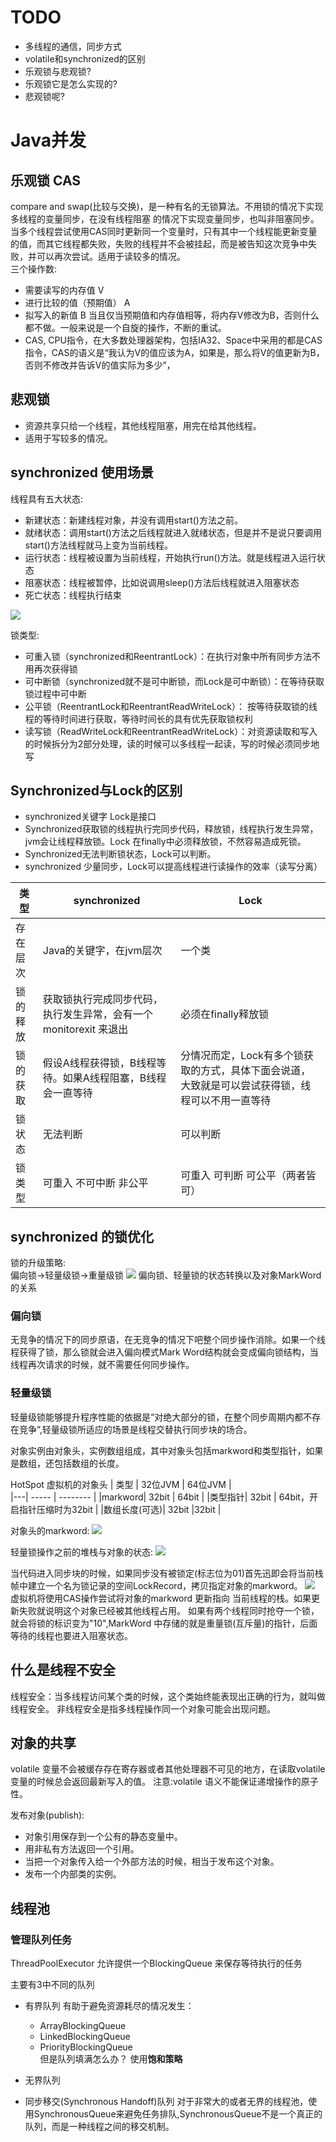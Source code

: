 # TODO
* 多线程的通信，同步方式
* volatile和synchronized的区别
* 乐观锁与悲观锁?
* 乐观锁它是怎么实现的?
* 悲观锁呢?

# Java并发

## 乐观锁 CAS

compare and swap(比较与交换)，是一种有名的无锁算法。不用锁的情况下实现多线程的变量同步，在没有线程阻塞
的情况下实现变量同步，也叫非阻塞同步。当多个线程尝试使用CAS同时更新同一个变量时，只有其中一个线程能更新变量的值，而其它线程都失败，失败的线程并不会被挂起，而是被告知这次竞争中失败，并可以再次尝试。适用于读较多的情况。    
三个操作数:

* 需要读写的内存值 V
* 进行比较的值（预期值） A
* 拟写入的新值 B
当且仅当预期值和内存值相等，将内存V修改为B，否则什么都不做。一般来说是一个自旋的操作，不断的重试。
* CAS, CPU指令，在大多数处理器架构，包括IA32、Space中采用的都是CAS指令，CAS的语义是“我认为V的值应该为A，如果是，那么将V的值更新为B，否则不修改并告诉V的值实际为多少”，



## 悲观锁
* 资源共享只给一个线程，其他线程阻塞，用完在给其他线程。
* 适用于写较多的情况。


## synchronized 使用场景

线程具有五大状态:
* 新建状态：新建线程对象，并没有调用start()方法之前。
* 就绪状态：调用start()方法之后线程就进入就绪状态，但是并不是说只要调用start()方法线程就马上变为当前线程。
* 运行状态：线程被设置为当前线程，开始执行run()方法。就是线程进入运行状态
* 阻塞状态：线程被暂停，比如说调用sleep()方法后线程就进入阻塞状态
* 死亡状态：线程执行结束

![](http://www.blogjava.net/images/blogjava_net/santicom/360%E6%88%AA%E5%9B%BE20110901211600850.jpg)

锁类型:
* 可重入锁（synchronized和ReentrantLock）：在执行对象中所有同步方法不用再次获得锁
* 可中断锁（synchronized就不是可中断锁，而Lock是可中断锁）：在等待获取锁过程中可中断
* 公平锁（ReentrantLock和ReentrantReadWriteLock）： 按等待获取锁的线程的等待时间进行获取，等待时间长的具有优先获取锁权利
* 读写锁（ReadWriteLock和ReentrantReadWriteLock）：对资源读取和写入的时候拆分为2部分处理，读的时候可以多线程一起读，写的时候必须同步地写


## Synchronized与Lock的区别

* synchronized关键字 Lock是接口
* Synchronized获取锁的线程执行完同步代码，释放锁，线程执行发生异常，jvm会让线程释放锁。Lock 在finally中必须释放锁，不然容易造成死锁。
* Synchronized无法判断锁状态，Lock可以判断。
* synchronized 少量同步，Lock可以提高线程进行读操作的效率（读写分离）

| 类型 | synchronized  | Lock |  
|---| ----- | -------- | 
|存在层次| Java的关键字，在jvm层次 | 一个类 | 
|锁的释放| 获取锁执行完成同步代码，执行发生异常，会有一个monitorexit 来退出 | 必须在finally释放锁  |
|锁的获取|假设A线程获得锁，B线程等待。如果A线程阻塞，B线程会一直等待|分情况而定，Lock有多个锁获取的方式，具体下面会说道，大致就是可以尝试获得锁，线程可以不用一直等待|
| 锁状态 | 无法判断 |可以判断 |
| 锁类型 | 可重入 不可中断 非公平  |  可重入 可判断 可公平（两者皆可）   |


## synchronized 的锁优化

锁的升级策略:    
偏向锁->轻量级锁->重量级锁
![](https://images2015.cnblogs.com/blog/820406/201604/820406-20160424163618101-624122079.png)
    偏向锁、轻量锁的状态转换以及对象MarkWord的关系
### 偏向锁

无竞争的情况下的同步原语，在无竞争的情况下吧整个同步操作消除。如果一个线程获得了锁，那么锁就会进入偏向模式Mark Word结构就会变成偏向锁结构，当线程再次请求的时候，就不需要任何同步操作。

### 轻量级锁
轻量级锁能够提升程序性能的依据是“对绝大部分的锁，在整个同步周期内都不存在竞争”,轻量级锁所适应的场景是线程交替执行同步块的场合。


对象实例由对象头，实例数组组成，其中对象头包括markword和类型指针，如果是数组，还包括数组的长度。

HotSpot 虚拟机的对象头
| 类型 | 32位JVM  | 64位JVM |  
|---| ----- | -------- | 
|markword| 32bit | 64bit | 
|类型指针| 32bit | 64bit，开启指针压缩时为32bit  |
|数组长度(可选)| 32bit |32bit |

对象头的markword:
![](https://img-blog.csdnimg.cn/20190115142040348.png)

轻量锁操作之前的堆栈与对象的状态:
![](https://images2015.cnblogs.com/blog/820406/201604/820406-20160424105442866-2111954866.png)

当代码进入同步块的时候，如果同步没有被锁定(标志位为01)首先迅即会将当前栈帧中建立一个名为锁记录的空间LockRecord，拷贝指定对象的markword。
![](https://images2015.cnblogs.com/blog/820406/201604/820406-20160424105540163-1019388398.png)
虚拟机将使用CAS操作尝试将对象的markword 更新指向
当前线程的栈。如果更新失败就说明这个对象已经被其他线程占用。
如果有两个线程同时抢夺一个锁，就会将锁的标识变为"10",MarkWord 中存储的就是重量锁(互斥量)的指针，后面等待的线程也要进入阻塞状态。

## 什么是线程不安全
线程安全：当多线程访问某个类的时候，这个类始终能表现出正确的行为，就叫做线程安全。
非线程安全是指多线程操作同一个对象可能会出现问题。

## 对象的共享
 volatile 变量不会被缓存存在寄存器或者其他处理器不可见的地方，在读取volatile变量的时候总会返回最新写入的值。
注意:volatile 语义不能保证递增操作的原子性。

发布对象(publish):
* 对象引用保存到一个公有的静态变量中。
* 用非私有方法返回一个引用。
* 当把一个对象传入给一个外部方法的时候，相当于发布这个对象。
* 发布一个内部类的实例。


## 线程池

### 管理队列任务

ThreadPoolExecutor 允许提供一个BlockingQueue 来保存等待执行的任务

主要有3中不同的队列

* 有界队列
    有助于避免资源耗尽的情况发生：
    * ArrayBlockingQueue
    * LinkedBlockingQueue
    * PriorityBlockingQueue   
    但是队列填满怎么办？
    使用**饱和策略**

* 无界队列
* 同步移交(Synchronous Handoff)队列
    对于非常大的或者无界的线程池，使用SynchronousQueue来避免任务排队,SynchronousQueue不是一个真正的队列，而是一种线程之间的移交机制。
    
    